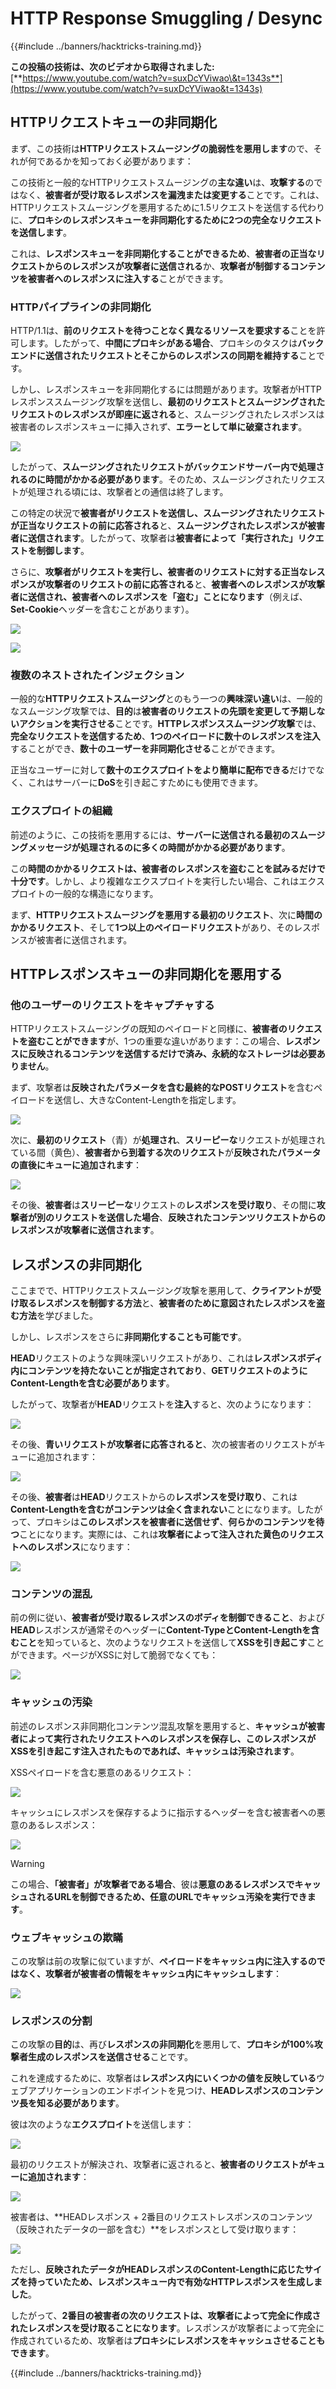 # HTTP Response Smuggling / Desync

{{#include ../banners/hacktricks-training.md}}

**この投稿の技術は、次のビデオから取得されました:** [**https://www.youtube.com/watch?v=suxDcYViwao\&t=1343s**](https://www.youtube.com/watch?v=suxDcYViwao&t=1343s)

## HTTPリクエストキューの非同期化

まず、この技術は**HTTPリクエストスムージングの脆弱性を悪用します**ので、それが何であるかを知っておく必要があります：

この技術と一般的なHTTPリクエストスムージングの**主な違い**は、**攻撃する**のではなく、**被害者が受け取るレスポンスを漏洩または変更する**ことです。これは、HTTPリクエストスムージングを悪用するために1.5リクエストを送信する代わりに、**プロキシのレスポンスキューを非同期化するために2つの完全なリクエストを送信します**。

これは、**レスポンスキューを非同期化することができるため**、**被害者の正当なリクエストからのレスポンスが攻撃者に送信される**か、**攻撃者が制御するコンテンツを被害者へのレスポンスに注入する**ことができます。

### HTTPパイプラインの非同期化

HTTP/1.1は、**前のリクエストを待つことなく異なるリソースを要求する**ことを許可します。したがって、**中間にプロキシがある場合**、プロキシのタスクは**バックエンドに送信されたリクエストとそこからのレスポンスの同期を維持する**ことです。

しかし、レスポンスキューを非同期化するには問題があります。攻撃者がHTTPレスポンススムージング攻撃を送信し、**最初のリクエストとスムージングされたリクエストのレスポンスが即座に返される**と、スムージングされたレスポンスは被害者のレスポンスキューに挿入されず、**エラーとして単に破棄されます**。

![](<../images/image (633).png>)

したがって、**スムージングされたリクエストがバックエンドサーバー内で処理されるのに時間がかかる必要があります**。そのため、スムージングされたリクエストが処理される頃には、攻撃者との通信は終了します。

この特定の状況で**被害者がリクエストを送信し、スムージングされたリクエストが正当なリクエストの前に応答される**と、**スムージングされたレスポンスが被害者に送信されます**。したがって、攻撃者は**被害者によって「実行された」リクエストを制御します**。

さらに、**攻撃者がリクエストを実行し、被害者のリクエストに対する正当なレスポンスが攻撃者のリクエストの前に応答される**と、**被害者へのレスポンスが攻撃者に送信され、被害者へのレスポンスを「盗む」ことになります**（例えば、**Set-Cookie**ヘッダーを含むことがあります）。

![](<../images/image (1020).png>)

![](<../images/image (719).png>)

### 複数のネストされたインジェクション

一般的な**HTTPリクエストスムージング**とのもう一つの**興味深い違い**は、一般的なスムージング攻撃では、**目的**は**被害者のリクエストの先頭を変更して予期しないアクションを実行させる**ことです。**HTTPレスポンススムージング攻撃**では、**完全なリクエストを送信するため**、**1つのペイロードに数十のレスポンスを注入**することができ、**数十のユーザーを非同期化させる**ことができます。

正当なユーザーに対して**数十のエクスプロイトをより簡単に配布できる**だけでなく、これはサーバーに**DoS**を引き起こすためにも使用できます。

### エクスプロイトの組織

前述のように、この技術を悪用するには、**サーバーに送信される最初のスムージングメッセージが処理されるのに多くの時間がかかる必要があります**。

この**時間のかかるリクエストは、被害者のレスポンスを盗むことを試みるだけで十分です**。しかし、より複雑なエクスプロイトを実行したい場合、これはエクスプロイトの一般的な構造になります。

まず、**HTTPリクエストスムージングを悪用する最初のリクエスト**、次に**時間のかかるリクエスト**、そして**1つ以上のペイロードリクエスト**があり、そのレスポンスが被害者に送信されます。

## HTTPレスポンスキューの非同期化を悪用する

### 他のユーザーのリクエストをキャプチャする <a href="#capturing-other-users-requests" id="capturing-other-users-requests"></a>

HTTPリクエストスムージングの既知のペイロードと同様に、**被害者のリクエストを盗むことができます**が、1つの重要な違いがあります：この場合、**レスポンスに反映されるコンテンツを送信するだけで済み、永続的なストレージは必要ありません**。

まず、攻撃者は**反映されたパラメータを含む最終的なPOSTリクエスト**を含むペイロードを送信し、大きなContent-Lengthを指定します。

![](<../images/image (1053).png>)

次に、**最初のリクエスト**（青）が**処理され**、**スリーピーな**リクエストが処理されている間（黄色）、**被害者から到着する次のリクエスト**が**反映されたパラメータの直後にキューに追加されます**：

![](<../images/image (794).png>)

その後、**被害者**は**スリーピーな**リクエストの**レスポンスを受け取り**、その間に**攻撃者が別のリクエストを送信した場合**、**反映されたコンテンツリクエストからのレスポンスが攻撃者に送信されます**。

## レスポンスの非同期化

ここまでで、HTTPリクエストスムージング攻撃を悪用して、**クライアントが受け取るレスポンスを制御する方法**と、**被害者のために意図されたレスポンスを盗む方法**を学びました。

しかし、レスポンスをさらに**非同期化することも可能です**。

**HEAD**リクエストのような興味深いリクエストがあり、これは**レスポンスボディ内にコンテンツを持たないことが指定されており**、**GETリクエストのようにContent-Lengthを含む必要があります**。

したがって、攻撃者が**HEAD**リクエストを**注入**すると、次のようになります：

![](<../images/image (1107).png>)

その後、**青いリクエストが攻撃者に応答されると**、次の被害者のリクエストがキューに追加されます：

![](<../images/image (999).png>)

その後、**被害者**は**HEAD**リクエストからの**レスポンスを受け取り**、これは**Content-Lengthを含むがコンテンツは全く含まれない**ことになります。したがって、プロキシは**このレスポンスを被害者に送信せず**、**何らかのコンテンツを待つ**ことになります。実際には、これは**攻撃者によって注入された黄色のリクエストへのレスポンス**になります：

![](<../images/image (735).png>)

### コンテンツの混乱

前の例に従い、**被害者が受け取るレスポンスのボディを制御できること**、および**HEAD**レスポンスが通常そのヘッダーに**Content-TypeとContent-Lengthを含むこと**を知っていると、次のようなリクエストを送信して**XSSを引き起こす**ことができます。ページがXSSに対して脆弱でなくても：

![](<../images/image (688).png>)

### キャッシュの汚染

前述のレスポンス非同期化コンテンツ混乱攻撃を悪用すると、**キャッシュが被害者によって実行されたリクエストへのレスポンスを保存し、このレスポンスがXSSを引き起こす注入されたものであれば、キャッシュは汚染されます**。

XSSペイロードを含む悪意のあるリクエスト：

![](<../images/image (614).png>)

キャッシュにレスポンスを保存するように指示するヘッダーを含む被害者への悪意のあるレスポンス：

![](<../images/image (566).png>)

> [!WARNING]
> この場合、**「被害者」が攻撃者である場合**、彼は**悪意のあるレスポンスでキャッシュされるURLを制御できるため、任意のURLでキャッシュ汚染を実行できます**。

### ウェブキャッシュの欺瞞

この攻撃は前の攻撃に似ていますが、**ペイロードをキャッシュ内に注入するのではなく、攻撃者が被害者の情報をキャッシュ内にキャッシュします**：

![](<../images/image (991).png>)

### レスポンスの分割

この攻撃の**目的**は、再び**レスポンスの非同期化**を悪用して、**プロキシが100%攻撃者生成のレスポンスを送信させる**ことです。

これを達成するために、攻撃者は**レスポンス内にいくつかの値を反映している**ウェブアプリケーションのエンドポイントを見つけ、**HEADレスポンスのコンテンツ長を知る必要があります**。

彼は次のような**エクスプロイト**を送信します：

![](<../images/image (911).png>)

最初のリクエストが解決され、攻撃者に返されると、**被害者のリクエストがキューに追加されます**：

![](<../images/image (737).png>)

被害者は、**HEADレスポンス + 2番目のリクエストレスポンスのコンテンツ（反映されたデータの一部を含む）**をレスポンスとして受け取ります：

![](<../images/image (356).png>)

ただし、**反映されたデータがHEADレスポンスのContent-Lengthに応じたサイズを持っていたため、レスポンスキュー内で有効なHTTPレスポンスを生成しました**。

したがって、**2番目の被害者の次のリクエストは、攻撃者によって完全に作成されたレスポンスを受け取ることになります**。レスポンスが攻撃者によって完全に作成されているため、攻撃者は**プロキシにレスポンスをキャッシュさせることもできます**。

{{#include ../banners/hacktricks-training.md}}
